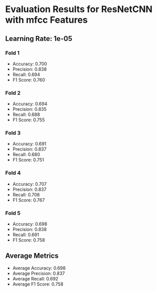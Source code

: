 # Evaluation Results for ResNetCNN with mfcc Features
## Learning Rate: 1e-05

### Fold 1
- Accuracy: 0.700
- Precision: 0.838
- Recall: 0.694
- F1 Score: 0.760

### Fold 2
- Accuracy: 0.694
- Precision: 0.835
- Recall: 0.688
- F1 Score: 0.755

### Fold 3
- Accuracy: 0.691
- Precision: 0.837
- Recall: 0.680
- F1 Score: 0.751

### Fold 4
- Accuracy: 0.707
- Precision: 0.837
- Recall: 0.708
- F1 Score: 0.767

### Fold 5
- Accuracy: 0.698
- Precision: 0.838
- Recall: 0.691
- F1 Score: 0.758

## Average Metrics
- Average Accuracy: 0.698
- Average Precision: 0.837
- Average Recall: 0.692
- Average F1 Score: 0.758
